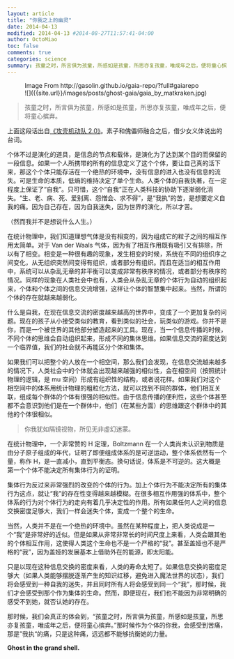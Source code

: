 ```yaml
---
layout: article
title: "你我之上的幽灵"
date: 2014-04-13
modified: 2014-04-13 #2014-08-27T11:57:41-04:00
author: OctoMiao
toc: false
comments: true
categories: science
summary: 孩童之时，所言俱为孩童，所感如是孩童，所思亦复孩童，唯成年之后，便将童心摈弃。
---
```



<figure markdown="1">
<figcaption>
Image From http://gasolin.github.io/gaia-repo/?full#gaiarepo
</figcaption>
![]({{site.url}}/images/posts/ghost-gaia/gaia_by_matkraken.jpg)
</figure>

> 孩童之时，所言俱为孩童，所感如是孩童，所思亦复孩童，唯成年之后，便将童心摈弃。

上面这段话出自[《攻壳机动队 2.0》](http://movie.douban.com/subject/3142101/)。素子和傀儡师融合之后，借少女义体说出的台词。

个体不过是演化的道具，是信息的节点和载体，是演化为了达到某个目的而保留的一段信息。如果一个人所携带的所有的信息定义了这个个体，要让自己真的活下来，那这个个体只能存活在一个绝热的环境中，没有信息的进入也没有信息的流失。可是生命的本质，低熵的维持决定了单个生命。人类个体的自我执著，在一定程度上保证了“自我”。只可惜，这个“自我”正在人类科技的协助下逐渐弱化消失。“生、老、病、死、爱别离、怨憎会、求不得”，是“我执”的苦，是想要定义自我的痛。因为自己存在，因为自我迷失，因为世界的演化，所以才苦。

（然而我并不是想说什么人生。）

在统计物理中，我们知道理想气体是没有相变的，因为组成它的粒子之间的相互作用太简单。对于 Van der Waals 气体，因为有了相互作用既有吸引又有排除，所以有了相变。相变是一种很有趣的现象，发生相变的时候，系统在不同的组织序之间变化，从无组织突然间变得有组织，或者部分有组织。而且在适当的相互作用中，系统可以从杂乱无章的非平衡可以变成非常有秩序的情况，或者部分有秩序的情况。同样的现象在人类社会中也有，人类会从杂乱无章的个体行为自动的组织起来，个体和个体之间的信息交流增强，这样让个体的智慧集中起来。当然，所谓的个体的存在就越来越弱化。

什么是自我，在现在信息交流的密度越来越高的世界中，变成了一个更加复杂的问题。现在的孩子从小接受类似的教育，看到类似的社会，玩类似的游戏。你并不是你，而是一个被世界的其他部分塑造起来的工具。现在，当一个信息传播的时候，不同个体的思维会自动组织起来，形成不同的集体思维。如果信息交流的密度达到一个临界值，我们的社会就不再能区分个体和集体。

如果我们可以把整个的人放在一个相空间，那么我们会发现，在信息交流越来越多的情况下，人类社会中的个体就会出现越来越强的相似性，会在相空间（按照统计物理的逻辑，是 mu 空间）形成有组织性的结构，或者说花样。如果我们对这个相空间中的体系用统计物理的粗粒化方法，就可以找到不同的群体，他们相互关联，组成每个群体的个体有很强的相似性。由于信息传播的便利性，这些个体甚至都不会意识到他们是在一个群体中，他们（在某些方面）的思维跟这个群体中的其他的个体很相似。

> 你我犹如隔镜视物，所见无非虚幻迷蒙。

在统计物理中，一个非常赞的 H 定理，Boltzmann 在一个人类尚未认识到物质是由分子原子组成的年代，证明了即便组成体系的是可逆运动，整个体系依然有一个量，称作 H，是一直减小，直到平衡态。换句话说，体系是不可逆的。这大概是第一个个体不能决定所有集体行为的证明。

集体行为反过来非常强烈的改变的个体的行为。加上个体行为不能决定所有的集体行为这点，就让“我”的存在性变得越来越模糊。在很多相互作用强的体系中，整个体系的行为对个体行为的走向有着几乎决定性的作用。所有如果任何人之间的信息交换密度足够大，我们一样会迷失个体，变成一个整个的生命。

当然，人类并不是在一个绝热的环境中。虽然在某种程度上，把人类说成是一个“我”是非常好的近似。但是如果从非常非常长的时间尺度上来看，人类会跟其他的个体相互作用，这使得人类这个生命也不是一个严格的“我”。甚至盖娅也不是严格的“我”，因为盖娅的发展基本上借助外在的能源，即太阳能。

只是以现在这种信息交换的密度来看，人类的寿命太短了。如果信息交换的密度足够大（如果人类能够摆脱逐渐产生的知识红移，避免进入魔法世界的状态），我们将会感受到一种自我的迷失，并且同时所有人将会感受到同一个“我”，那时候，我们才会感受到那个作为集体的生命。然而，即便现在，我们也不能因为非常明确的感受不到她，就否认她的存在。

那时候，我们会真正的体会到，“孩童之时，所言俱为孩童，所感如是孩童，所思亦复孩童，唯成年之后，便将童心摈弃。”那时候作为个体的你我，会感受到苦痛，那是”我执“的痛，只是这种痛，远远都不能够抗衡她的力量。

**Ghost in the grand shell.**